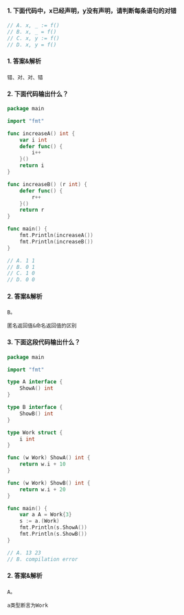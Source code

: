 #### 1. 下面代码中，x已经声明，y没有声明，请判断每条语句的对错

```go
// A. x, _ := f()
// B. x, _ = f()
// C. x, y := f()
// D. x, y = f()
```

#### 1. 答案&解析

```text
错、对、对、错
```

#### 2. 下面代码输出什么？

```go
package main

import "fmt"

func increaseA() int {
	var i int
	defer func() {
		i++
	}()
	return i
}

func increaseB() (r int) {
	defer func() {
		r++
	}()
	return r
}

func main() {
	fmt.Println(increaseA())
	fmt.Println(increaseB())
}

// A. 1 1
// B. 0 1
// C. 1 0
// D. 0 0
```

#### 2. 答案&解析

```text
B。

匿名返回值&命名返回值的区别
```

#### 3. 下面这段代码输出什么？

```go
package main

import "fmt"

type A interface {
	ShowA() int
}

type B interface {
	ShowB() int
}

type Work struct {
	i int
}

func (w Work) ShowA() int {
	return w.i + 10
}

func (w Work) ShowB() int {
	return w.i + 20
}

func main() {
	var a A = Work{3}
	s := a.(Work)
	fmt.Println(s.ShowA())
	fmt.Println(s.ShowB())
}

// A. 13 23
// B. compilation error
```

#### 2. 答案&解析

```text
A。 

a类型断言为Work
```
